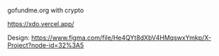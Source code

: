 gofundme.org with crypto

https://xdo.vercel.app/

Design: https://www.figma.com/file/He4QYt8dXbV4HMqswxYmkp/X-Project?node-id=32%3A5
